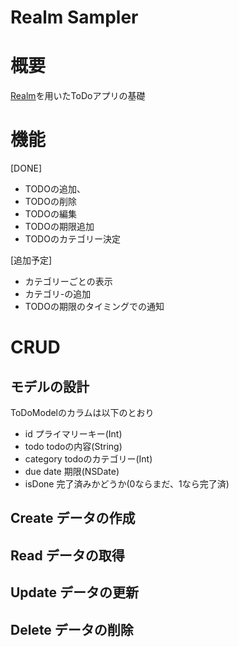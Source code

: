 # Realm Sampler

# 概要
[Realm](https://realm.io/)を用いたToDoアプリの基礎

# 機能
[DONE]
- TODOの追加、
- TODOの削除
- TODOの編集
- TODOの期限追加
- TODOのカテゴリー決定

[追加予定]
- カテゴリーごとの表示
- カテゴリ-の追加
- TODOの期限のタイミングでの通知

# CRUD

## モデルの設計
ToDoModelのカラムは以下のとおり
- id プライマリーキー(Int)
- todo todoの内容(String)
- category todoのカテゴリー(Int)
- due date 期限(NSDate)
- isDone 完了済みかどうか(0ならまだ、1なら完了済)

## Create データの作成

## Read データの取得

## Update データの更新

## Delete データの削除
